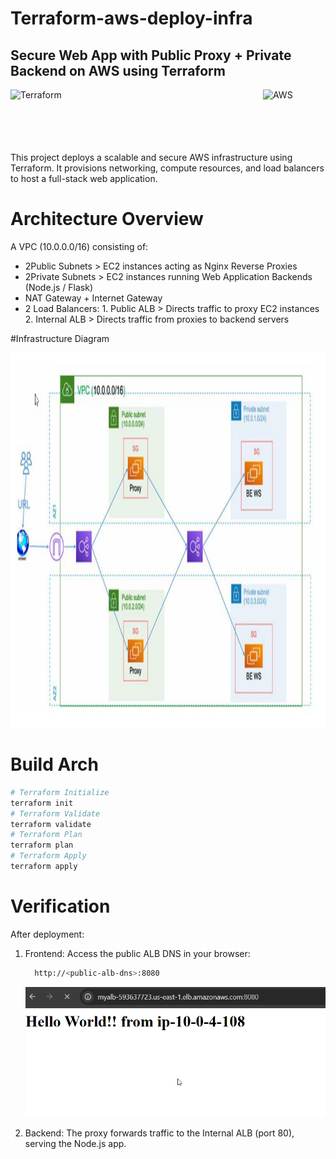 # Terraform-aws-deploy-infra
## Secure Web App with Public Proxy + Private Backend on AWS using Terraform
<div style="display: flex; justify-content: space-between; align-items: center;">
  <img src="https://www.vectorlogo.zone/logos/terraformio/terraformio-ar21.svg"; alt="Terraform" width="100" height="100">
  <img src="https://www.vectorlogo.zone/logos/amazon_aws/amazon_aws-ar21.svg"; alt="AWS" width="100" height="100">
</div>
This project deploys a scalable and secure AWS infrastructure using Terraform.
It provisions networking, compute resources, and load balancers to host a full-stack web application.

# Architecture Overview
A VPC (10.0.0.0/16) consisting of:
- 2Public Subnets > EC2 instances acting as Nginx Reverse Proxies
- 2Private Subnets > EC2 instances running Web Application Backends (Node.js / Flask)
- NAT Gateway + Internet Gateway
- 2 Load Balancers:
      1. Public ALB > Directs traffic to proxy EC2 instances
      2. Internal ALB > Directs traffic from proxies to backend servers

#Infrastructure Diagram

<img src="https://github.com/ZaynabMohammed/ITI-Terraform/blob/master/arch.png" width="1000" height="600" >

# Build Arch
```bash
# Terraform Initialize
terraform init
# Terraform Validate
terraform validate
# Terraform Plan
terraform plan
# Terraform Apply
terraform apply
```
# Verification
After deployment:
1. Frontend: Access the public ALB DNS in your browser:
   ```bash
     http://<public-alb-dns>:8080
   ```
   <img src="https://github.com/ZaynabMohammed/ITI-Terraform/blob/master/final.png"  >

2. Backend: The proxy forwards traffic to the Internal ALB (port 80), serving the Node.js app.
   
 
